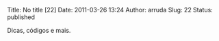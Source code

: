 Title: No title [22]
Date: 2011-03-26 13:24
Author: arruda
Slug: 22
Status: published

Dicas, códigos e mais.
